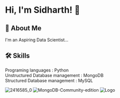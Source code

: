 
# Hi, I'm Sidharth! 👋


## 🚀 About Me
I'm an Aspiring Data Scientist...


## 🛠 Skills
Programing languages : Python                                                            
Unstructured Database management : MongoDB                                                                   
Structured Database management : MySQL                                                                          


![2416585_0](https://user-images.githubusercontent.com/93982828/147739167-14637087-0cec-4c7f-8290-10c5d00e51af.jpg)  ![MongoDB-Community-edition](https://user-images.githubusercontent.com/93982828/147740088-8af5bab7-9811-40c0-8c3a-707a6d4a7c26.png) 
![Logo](https://res.cloudinary.com/yktoo/image/upload/t_s320/blog/6ksp2zl5yoy52890.png)


